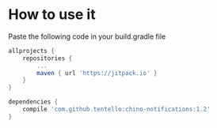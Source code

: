 # How to use it

Paste the following code in your build.gradle file

```groovy
allprojects {
	repositories {
		...
		maven { url 'https://jitpack.io' }
	}
}

dependencies {
	compile 'com.github.tentello:chino-notifications:1.2'
}
```